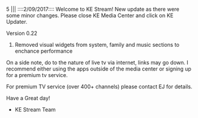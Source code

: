 5
||| 
::::2/09/2017::::
Welcome to KE Stream! New update as there were some minor changes. Please close KE Media Center and click on KE Updater.

Version 0.22
1. Removed visual widgets from system, family and music sections to enchance performance

On a side note, do to the nature of live tv via internet, links may go down. I recommend either using the apps outside of the media center or signing up for a premium tv service.

For premium TV service (over 400+ channels) please contact EJ for details. 

Have a Great day!

- KE Stream Team
